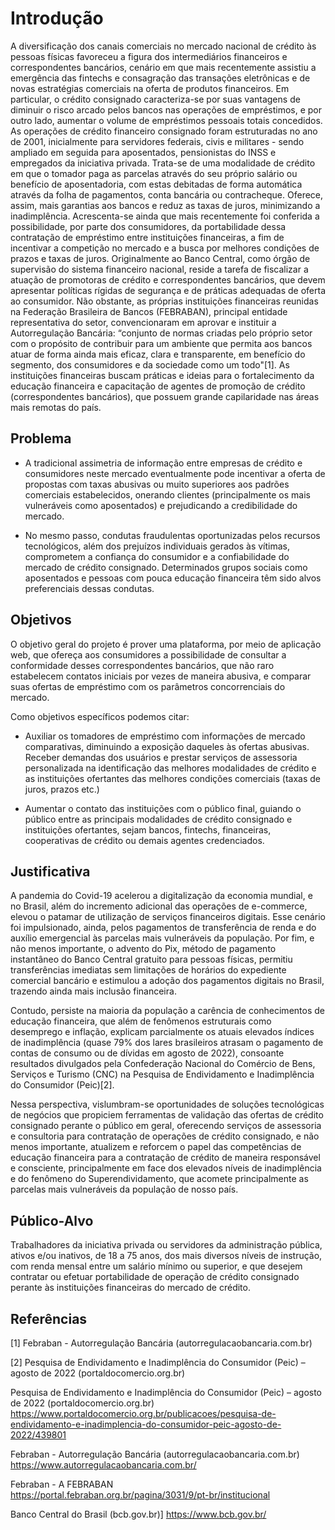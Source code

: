 # Introdução

A diversificação dos canais comerciais no mercado nacional de crédito às pessoas físicas favoreceu a figura dos intermediários financeiros e correspondentes bancários, cenário em que mais recentemente assistiu a emergência das fintechs e consagração das transações eletrônicas e de novas estratégias comerciais na oferta de produtos financeiros.
Em particular, o crédito consignado caracteriza-se por suas vantagens de diminuir o risco arcado pelos bancos nas operações de empréstimos, e por outro lado, aumentar o volume de empréstimos pessoais totais concedidos. As operações de crédito financeiro consignado foram estruturadas no ano de 2001, inicialmente para servidores federais, civis e militares - sendo ampliado em seguida para aposentados, pensionistas do INSS e empregados da iniciativa privada. Trata-se de uma modalidade de crédito em que o tomador paga as parcelas através do seu próprio salário ou benefício de aposentadoria, com estas debitadas de forma automática através da folha de pagamentos, conta bancária ou contracheque. Oferece, assim, mais garantias aos bancos e reduz as taxas de juros, minimizando a inadimplência. Acrescenta-se ainda que mais recentemente foi conferida a possibilidade, por parte dos consumidores, da portabilidade dessa contratação de empréstimo entre instituições financeiras, a fim de incentivar a competição no mercado e a busca por melhores condições de prazos e taxas de juros.
Originalmente ao Banco Central, como órgão de supervisão do sistema financeiro nacional, reside a tarefa de fiscalizar a atuação de promotoras de crédito e correspondentes bancários, que devem apresentar políticas rígidas de segurança e de práticas adequadas de oferta ao consumidor. Não obstante, as próprias instituições financeiras reunidas na Federação Brasileira de Bancos (FEBRABAN), principal entidade representativa do setor, convencionaram em aprovar e instituir a Autorregulação Bancária: “conjunto de normas criadas pelo próprio setor com o propósito de contribuir para um ambiente que permita aos bancos atuar de forma ainda mais eficaz, clara e transparente, em benefício do segmento, dos consumidores e da sociedade como um todo"[1]. As instituições financeiras buscam práticas e ideias para o fortalecimento da  educação financeira e capacitação de agentes de promoção de crédito (correspondentes bancários), que possuem grande capilaridade nas áreas mais remotas do país.

## Problema

- A tradicional assimetria de informação entre empresas de crédito e consumidores neste mercado eventualmente pode incentivar a oferta de propostas com taxas abusivas ou muito superiores aos padrões comerciais estabelecidos, onerando clientes (principalmente os mais vulneráveis como aposentados) e prejudicando a credibilidade do mercado.

- No mesmo passo, condutas fraudulentas oportunizadas pelos recursos tecnológicos, além dos prejuízos individuais gerados às vítimas, comprometem a confiança do consumidor e a confiabilidade do mercado de crédito consignado. Determinados grupos sociais como aposentados e pessoas com pouca educação financeira têm sido alvos preferenciais dessas condutas.

## Objetivos

O objetivo geral do projeto é prover uma plataforma, por meio de aplicação web, que ofereça aos consumidores a possibilidade de consultar a conformidade desses correspondentes bancários, que não raro estabelecem contatos iniciais por vezes de maneira abusiva, e comparar suas ofertas de empréstimo com os parâmetros concorrenciais do mercado.

Como objetivos específicos podemos citar:   	

- Auxiliar os tomadores de empréstimo com informações de mercado comparativas, diminuindo a exposição daqueles às ofertas abusivas.
Receber demandas dos usuários e prestar serviços de assessoria personalizada na identificação das melhores modalidades de crédito e as instituições ofertantes das melhores condições comerciais (taxas de juros, prazos etc.)
 
- Aumentar o contato das instituições com o público final, guiando o público entre as principais modalidades de crédito consignado e instituições ofertantes, sejam bancos, fintechs, financeiras, cooperativas de crédito ou demais agentes credenciados.


## Justificativa

A pandemia do Covid-19 acelerou a digitalização da economia mundial, e no Brasil, além do incremento adicional das operações de e-commerce, elevou o patamar de utilização de serviços financeiros digitais. Esse cenário foi impulsionado, ainda, pelos pagamentos de transferência de renda e do auxílio emergencial às parcelas mais vulneráveis da população. Por fim, e não menos importante, o advento do Pix, método de pagamento instantâneo do Banco Central gratuito para pessoas físicas, permitiu transferências imediatas sem limitações de horários do expediente comercial bancário e estimulou a adoção dos pagamentos digitais no Brasil, trazendo ainda mais inclusão financeira.

Contudo, persiste na maioria da população a carência de conhecimentos de educação financeira, que além de fenômenos estruturais como desemprego e inflação, explicam parcialmente os atuais elevados índices de inadimplência (quase 79% dos lares brasileiros atrasam o pagamento de contas de consumo ou de dívidas em agosto de 2022), consoante resultados divulgados pela Confederação Nacional do Comércio de Bens, Serviços e Turismo (CNC) na Pesquisa de Endividamento e Inadimplência do Consumidor (Peic)[2].

Nessa perspectiva, vislumbram-se oportunidades de soluções tecnológicas de negócios que propiciem ferramentas de validação das ofertas de crédito consignado perante o público em geral, oferecendo serviços de assessoria e consultoria para contratação de operações de crédito consignado, e não menos importante, atualizem e reforcem o papel das competências de educação financeira para a contratação de crédito de maneira responsável e consciente, principalmente em face dos elevados níveis de inadimplência e do fenômeno do Superendividamento, que acomete principalmente as parcelas mais vulneráveis da população de nosso país.

## Público-Alvo

Trabalhadores da iniciativa privada ou servidores da administração pública, ativos e/ou inativos, de 18 a 75 anos, dos mais diversos níveis de instrução, com renda mensal entre um salário mínimo ou superior, e que desejem contratar ou efetuar portabilidade de operação de crédito consignado perante às instituições financeiras do mercado de crédito.

## Referências

[1] Febraban - Autorregulação Bancária (autorregulacaobancaria.com.br)

[2] Pesquisa de Endividamento e Inadimplência do Consumidor (Peic) – agosto de 2022 (portaldocomercio.org.br)

Pesquisa de Endividamento e Inadimplência do Consumidor (Peic) – agosto de 2022 (portaldocomercio.org.br)
https://www.portaldocomercio.org.br/publicacoes/pesquisa-de-endividamento-e-inadimplencia-do-consumidor-peic-agosto-de-2022/439801

Febraban - Autorregulação Bancária (autorregulacaobancaria.com.br) 
https://www.autorregulacaobancaria.com.br/

Febraban - A FEBRABAN           	
https://portal.febraban.org.br/pagina/3031/9/pt-br/institucional

Banco Central do Brasil (bcb.gov.br)]
https://www.bcb.gov.br/



